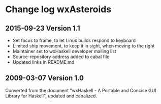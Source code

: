 

Change log wxAsteroids
======================

2015-09-23 Version 1.1
----------------------

* Set focus to frame, to let Linux builds respond to keyboard
* Limited ship movement, to keep it in sight, when moving to the right
* Maintainer set to wxHaskell developer mailing list
* Source-repository address added to cabal file
* Updated links in README.md



2009-03-07 Version 1.0
----------------------

Converted from the document "wxHaskell - A Portable and Concise GUI
Library for Haskell", updated and cabalized.
